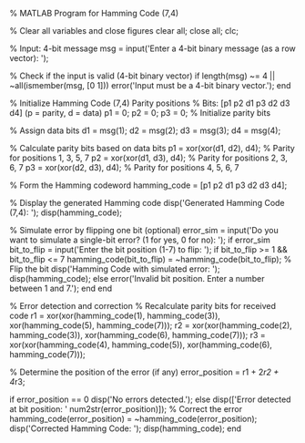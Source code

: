 % MATLAB Program for Hamming Code (7,4)

% Clear all variables and close figures
clear all;
close all;
clc;

% Input: 4-bit message
msg = input('Enter a 4-bit binary message (as a row vector): ');

% Check if the input is valid (4-bit binary vector)
if length(msg) ~= 4 || ~all(ismember(msg, [0 1]))
    error('Input must be a 4-bit binary vector.');
end

% Initialize Hamming Code (7,4) Parity positions
% Bits: [p1 p2 d1 p3 d2 d3 d4] (p = parity, d = data)
p1 = 0; p2 = 0; p3 = 0; % Initialize parity bits

% Assign data bits
d1 = msg(1);
d2 = msg(2);
d3 = msg(3);
d4 = msg(4);

% Calculate parity bits based on data bits
p1 = xor(xor(d1, d2), d4); % Parity for positions 1, 3, 5, 7
p2 = xor(xor(d1, d3), d4); % Parity for positions 2, 3, 6, 7
p3 = xor(xor(d2, d3), d4); % Parity for positions 4, 5, 6, 7

% Form the Hamming codeword
hamming_code = [p1 p2 d1 p3 d2 d3 d4];

% Display the generated Hamming code
disp('Generated Hamming Code (7,4): ');
disp(hamming_code);

% Simulate error by flipping one bit (optional)
error_sim = input('Do you want to simulate a single-bit error? (1 for yes, 0 for no): ');
if error_sim
    bit_to_flip = input('Enter the bit position (1-7) to flip: ');
    if bit_to_flip >= 1 && bit_to_flip <= 7
        hamming_code(bit_to_flip) = ~hamming_code(bit_to_flip); % Flip the bit
        disp('Hamming Code with simulated error: ');
        disp(hamming_code);
    else
        error('Invalid bit position. Enter a number between 1 and 7.');
    end
end

% Error detection and correction
% Recalculate parity bits for received code
r1 = xor(xor(hamming_code(1), hamming_code(3)), xor(hamming_code(5), hamming_code(7)));
r2 = xor(xor(hamming_code(2), hamming_code(3)), xor(hamming_code(6), hamming_code(7)));
r3 = xor(xor(hamming_code(4), hamming_code(5)), xor(hamming_code(6), hamming_code(7)));

% Determine the position of the error (if any)
error_position = r1 + 2*r2 + 4*r3;

if error_position == 0
    disp('No errors detected.');
else
    disp(['Error detected at bit position: ' num2str(error_position)]);
    % Correct the error
    hamming_code(error_position) = ~hamming_code(error_position);
    disp('Corrected Hamming Code: ');
    disp(hamming_code);
end
